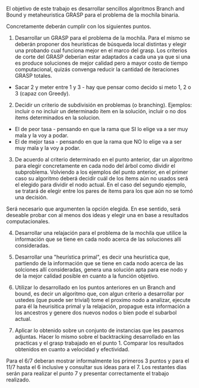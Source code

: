 El objetivo de este trabajo es desarrollar sencillos algoritmos Branch and Bound y metaheuristica GRASP para el problema de la mochila binaria.

Concretamente deberán cumplir con los siguientes puntos.

1) Desarrollar un GRASP para el problema de la mochila. Para el mismo se deberán proponer dos heurísticas de búsqueda local distintas y elegir una probando cual funciona mejor en el marco del grasp. Los criterios de corte del GRASP deberían estar adaptados a cada una ya que si una es produce soluciones de mejor calidad pero a mayor costo de tiempo computacional, quizás convenga reducir la cantidad de iteraciones GRASP totales.

* Sacar 2 y meter entre 1 y 3 - hay que pensar como decido si meto 1, 2 o 3 (capaz con Greedy).

2) Decidir un criterio de subdivisión en problemas (o branching). Ejemplos: incluir o no incluir un determinado ítem en la solución, incluir o no dos ítems determinados en la solucion.

* El de peor tasa - pensando en que la rama que SI lo elige va a ser muy mala y la voy a podar.
* El de mejor tasa - pensando en que la rama que NO lo elige va a ser muy mala y la voy a podar.

3) De acuerdo al criterio determinado en el punto anterior, dar un algoritmo para elegir concretamente en cada nodo del árbol como dividir el subproblema. Volviendo a los ejemplos del punto anterior, en el primer caso su algoritmo deberá decidir cuál de los ítems aún no usados será el elegido para dividir el nodo actual. En el caso del segundo ejemplo, se tratará de elegir entre los pares de ítems para los que aún no se tomó una decisión.

Será necesario que argumenten la opción elegida. En ese sentido, será deseable probar con al menos dos ideas y elegir una en base a resultados computacionales.

4) Desarrollar una relajación para el problema de la mochila que utilice la información que se tiene en cada nodo acerca de las soluciones allí consideradas.

5) Desarrollar una "heurística primal", es decir una heurística que, partiendo de la información que se tiene en cada nodo acerca de las solciones allí consideradas, genera una solución apta para ese nodo y de la mejor calidad posible en cuanto a la función objetivo.

6) Utilizar lo desarrollado en los puntos anteriores en un Branch and bound, es decir un algoritmo que, con algun criterio a desarrollar por ustedes (que puede ser trivial) tome el proximo nodo a analizar, ejecute para él la heurisitica primal y la relajación, propague esta información a los ancestros y genere dos nuevos nodos o bien pode el subarbol actual.

7) Aplicar lo obtenido sobre un conjunto de instancias que les pasamos adjuntas. Hacer lo mismo sobre el backtracking desarrollado en las practicas y el grasp trabajado en el punto 1. Comparar los resultados obtenidos en cuanto a velocidad y efectividad.

Para el 6/7 deberan mostrar informalmente los primeros 3 puntos y para el 11/7 hasta el 6 inclusive y consultar sus ideas para el 7. Los restantes dias serán para realizar el punto 7 y presentar correctamente el trabajo realizado.
